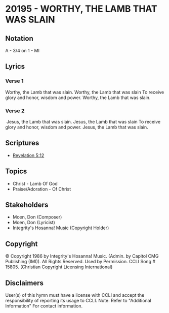 # 20195 - WORTHY, THE LAMB THAT WAS SLAIN

## Notation

A - 3/4 on 1 - MI

## Lyrics

### Verse 1

Worthy, the Lamb that was slain. Worthy, the Lamb that was slain To receive glory and honor, wisdom and power. Worthy, the Lamb that was slain. 

### Verse 2

 Jesus, the Lamb that was slain. Jesus, the Lamb that was slain To receive glory and honor, wisdom and power. Jesus, the Lamb that was slain. 


## Scriptures

- [Revelation 5:12](https://www.biblegateway.com/passage/?search=Revelation%205%3A12)

## Topics

- Christ - Lamb Of God
- Praise/Adoration - Of Christ

## Stakeholders

- Moen, Don (Composer)
- Moen, Don (Lyricist)
- Integrity's Hosanna! Music (Copyright Holder)

## Copyright

© Copyright 1986 by Integrity's Hosanna! Music. (Admin. by Capitol CMG Publishing (IMI)). All Rights Reserved. Used by Permission. CCLI Song # 15805.
(Christian Copyright Licensing International)

## Disclaimers

User(s) of this hymn must have a license with CCLI and accept the responsibility of reporting its usage to CCLI.
Note: Refer to "Additional Information" For contact information.

